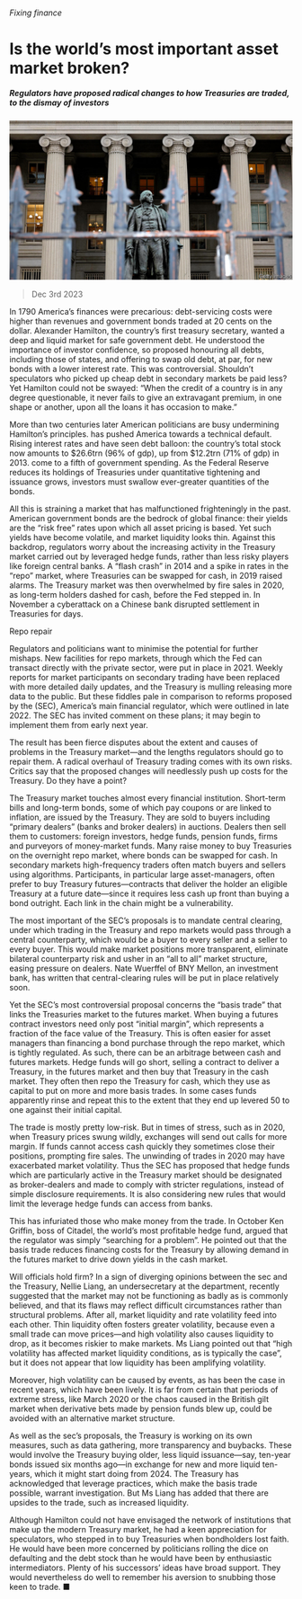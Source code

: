###### Fixing finance

# Is the world’s most important asset market broken? 

##### Regulators have proposed radical changes to how Treasuries are traded, to the dismay of investors 

![image](images/20231209_FNP002.jpg) 

> Dec 3rd 2023 

In 1790 America’s finances were precarious: debt-servicing costs were higher than revenues and government bonds traded at 20 cents on the dollar. Alexander Hamilton, the country’s first treasury secretary, wanted a deep and liquid market for safe government debt. He understood the importance of investor confidence, so proposed honouring all debts, including those of states, and offering to swap old debt, at par, for new bonds with a lower interest rate. This was controversial. Shouldn’t speculators who picked up cheap debt in secondary markets be paid less? Yet Hamilton could not be swayed: “When the credit of a country is in any degree questionable, it never fails to give an extravagant premium, in one shape or another, upon all the loans it has occasion to make.”

More than two centuries later American politicians are busy undermining Hamilton’s principles.  has pushed America towards a technical default. Rising interest rates and  have seen debt balloon: the country’s total stock now amounts to $26.6trn (96% of gdp), up from $12.2trn (71% of gdp) in 2013.  come to a fifth of government spending. As the Federal Reserve reduces its holdings of Treasuries under quantitative tightening and issuance grows, investors must swallow ever-greater quantities of the bonds. 

All this is straining a market that has malfunctioned frighteningly in the past. American government bonds are the bedrock of global finance: their yields are the “risk free” rates upon which all asset pricing is based. Yet such yields have become volatile, and market liquidity looks thin. Against this backdrop, regulators worry about the increasing activity in the Treasury market carried out by leveraged hedge funds, rather than less risky players like foreign central banks. A “flash crash” in 2014 and a spike in rates in the “repo” market, where Treasuries can be swapped for cash, in 2019 raised alarms. The Treasury market was then overwhelmed by fire sales in 2020, as long-term holders dashed for cash, before the Fed stepped in. In November a cyberattack on a Chinese bank disrupted settlement in Treasuries for days. 

Repo repair

Regulators and politicians want to minimise the potential for further mishaps. New facilities for repo markets, through which the Fed can transact directly with the private sector, were put in place in 2021. Weekly reports for market participants on secondary trading have been replaced with more detailed daily updates, and the Treasury is mulling releasing more data to the public. But these fiddles pale in comparison to reforms proposed by the  (SEC), America’s main financial regulator, which were outlined in late 2022. The SEC has invited comment on these plans; it may begin to implement them from early next year. 

The result has been fierce disputes about the extent and causes of problems in the Treasury market—and the lengths regulators should go to repair them. A radical overhaul of Treasury trading comes with its own risks. Critics say that the proposed changes will needlessly push up costs for the Treasury. Do they have a point?

The Treasury market touches almost every financial institution. Short-term bills and long-term bonds, some of which pay coupons or are linked to inflation, are issued by the Treasury. They are sold to buyers including “primary dealers” (banks and broker dealers) in auctions. Dealers then sell them to customers: foreign investors, hedge funds, pension funds, firms and purveyors of money-market funds. Many raise money to buy Treasuries on the overnight repo market, where bonds can be swapped for cash. In secondary markets high-frequency traders often match buyers and sellers using algorithms. Participants, in particular large asset-managers, often prefer to buy Treasury futures—contracts that deliver the holder an eligible Treasury at a future date—since it requires less cash up front than buying a bond outright. Each link in the chain might be a vulnerability.

The most important of the SEC’s proposals is to mandate central clearing, under which trading in the Treasury and repo markets would pass through a central counterparty, which would be a buyer to every seller and a seller to every buyer. This would make market positions more transparent, eliminate bilateral counterparty risk and usher in an “all to all” market structure, easing pressure on dealers. Nate Wuerffel of BNY Mellon, an investment bank, has written that central-clearing rules will be put in place relatively soon.

Yet the SEC’s most controversial proposal concerns the “basis trade” that links the Treasuries market to the futures market. When buying a futures contract investors need only post “initial margin”, which represents a fraction of the face value of the Treasury. This is often easier for asset managers than financing a bond purchase through the repo market, which is tightly regulated. As such, there can be an arbitrage between cash and futures markets. Hedge funds will go short, selling a contract to deliver a Treasury, in the futures market and then buy that Treasury in the cash market. They often then repo the Treasury for cash, which they use as capital to put on more and more basis trades. In some cases funds apparently rinse and repeat this to the extent that they end up levered 50 to one against their initial capital. 

The trade is mostly pretty low-risk. But in times of stress, such as in 2020, when Treasury prices swung wildly, exchanges will send out calls for more margin. If funds cannot access cash quickly they sometimes close their positions, prompting fire sales. The unwinding of trades in 2020 may have exacerbated market volatility. Thus the SEC has proposed that hedge funds which are particularly active in the Treasury market should be designated as broker-dealers and made to comply with stricter regulations, instead of simple disclosure requirements. It is also considering new rules that would limit the leverage hedge funds can access from banks.

This has infuriated those who make money from the trade. In October Ken Griffin, boss of Citadel, the world’s most profitable hedge fund, argued that the regulator was simply “searching for a problem”. He pointed out that the basis trade reduces financing costs for the Treasury by allowing demand in the futures market to drive down yields in the cash market. 

Will officials hold firm? In a sign of diverging opinions between the sec and the Treasury, Nellie Liang, an undersecretary at the department, recently suggested that the market may not be functioning as badly as is commonly believed, and that its flaws may reflect difficult circumstances rather than structural problems. After all, market liquidity and rate volatility feed into each other. Thin liquidity often fosters greater volatility, because even a small trade can move prices—and high volatility also causes liquidity to drop, as it becomes riskier to make markets. Ms Liang pointed out that “high volatility has affected market liquidity conditions, as is typically the case”, but it does not appear that low liquidity has been amplifying volatility. 

Moreover, high volatility can be caused by events, as has been the case in recent years, which have been lively. It is far from certain that periods of extreme stress, like March 2020 or the chaos caused in the British gilt market when derivative bets made by pension funds blew up, could be avoided with an alternative market structure. 

As well as the sec’s proposals, the Treasury is working on its own measures, such as data gathering, more transparency and buybacks. These would involve the Treasury buying older, less liquid issuance—say, ten-year bonds issued six months ago—in exchange for new and more liquid ten-years, which it might start doing from 2024. The Treasury has acknowledged that leverage practices, which make the basis trade possible, warrant investigation. But Ms Liang has added that there are upsides to the trade, such as increased liquidity.

Although Hamilton could not have envisaged the network of institutions that make up the modern Treasury market, he had a keen appreciation for speculators, who stepped in to buy Treasuries when bondholders lost faith. He would have been more concerned by politicians rolling the dice on defaulting and the debt stock than he would have been by enthusiastic intermediators. Plenty of his successors’ ideas have broad support. They would nevertheless do well to remember his aversion to snubbing those keen to trade. ■



